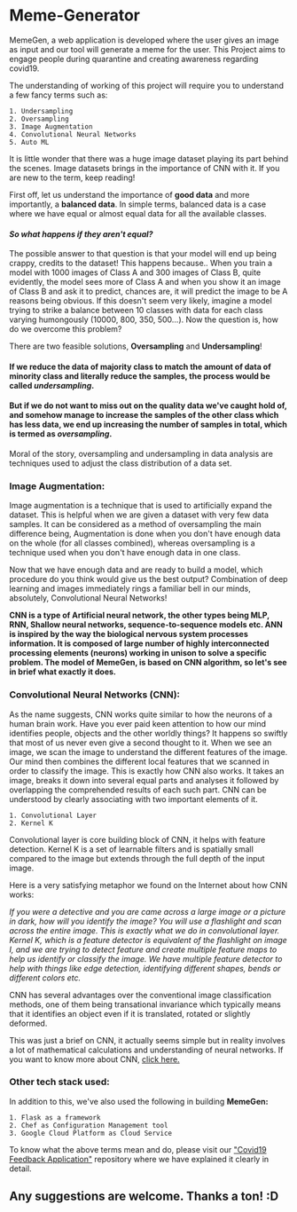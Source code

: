 # Meme-Generator
MemeGen, a web application is developed where the user gives an image as input and our tool will generate a meme for the user.
This Project aims to engage people during quarantine and creating awareness regarding covid19.

The understanding of working of this project will require you to understand a few fancy terms such as:

    1. Undersampling
    2. Oversampling
    3. Image Augmentation 
    4. Convolutional Neural Networks
    5. Auto ML

It is little wonder that there was a huge image dataset playing its part behind the scenes. Image datasets brings in the importance of CNN with it. If you are new to the term, keep reading! 

First off, let us understand the importance of **good data** and more importantly, a **balanced data**. In simple terms, balanced data is a case where we have equal or almost equal data for all the available classes. 

#### *So what happens if they aren't equal?*

The possible answer to that question is that your model will end up being crappy, credits to the dataset! This happens because.. When you train a model with 1000 images of Class A and 300 images of Class B, quite evidently, the model sees more of Class A and when you show it an image of Class B and ask it to predict, chances are, it will predict the image to be A reasons being obvious. If this doesn't seem very likely, imagine a model trying to strike a balance between 10 classes with data for each class varying humongously (10000, 800, 350, 500...). Now the question is, how do we overcome this problem? 

There are two feasible solutions, **Oversampling** and **Undersampling**! 

#### If we reduce the data of majority class to match the amount of data of minority class and literally reduce the samples, the process would be called *undersampling*. 

#### But if we do not want to miss out on the quality data we've caught hold of, and somehow manage to increase the samples of the other class which has less data, we end up increasing the number of samples in total, which is termed as *oversampling*. 

Moral of the story, oversampling and undersampling in data analysis are techniques used to adjust the class distribution of a data set. 

### Image Augmentation:
Image augmentation is a technique that is used to artificially expand the dataset. This is helpful when we are given a dataset with very few data samples. It can be considered as a method of oversampling the main difference being, Augmentation is done when you don't have enough data on the whole (for all classes combined), whereas oversampling is a technique used when you don't have enough data in one class. 

Now that we have enough data and are ready to build a model, which procedure do you think would give us the best output? Combination of deep learning and images immediately rings a familiar bell in our minds, absolutely, Convolutional Neural Networks!

**CNN is a type of Artificial neural network, the other types being MLP, RNN, Shallow neural networks, sequence-to-sequence models etc. ANN is inspired by the way the biological nervous system processes information. It is composed of large number of highly interconnected processing elements (neurons) working in unison to solve a specific problem. The model of MemeGen, is based on CNN algorithm, so let's see in brief what exactly it does.**

### Convolutional Neural Networks (CNN):
As the name suggests, CNN works quite similar to how the neurons of a human brain work. Have you ever paid keen attention to how our mind identifies people, objects and the other worldly things? It happens so swiftly that most of us never even give a second thought to it. When we see an image, we scan the image to understand the different features of the image. Our mind then combines the different local features that we scanned in order to classify the image. This is exactly how CNN also works. It takes an image, breaks it down into several equal parts and analyses it followed by overlapping the comprehended results of each such part. CNN can be understood by clearly associating with two important elements of it. 

    1. Convolutional Layer
    2. Kernel K

Convolutional layer is core building block of CNN, it helps with feature detection.
Kernel K is a set of learnable filters and is spatially small compared to the image but extends through the full depth of the input image.

Here is a very satisfying metaphor we found on the Internet about how CNN works:

 *If you were a detective and you are came across a large image or a picture in dark, how will you identify the image? You will use a           flashlight and scan across the entire image. This is exactly what we do in convolutional layer. Kernel K, which is a feature detector is equivalent of the flashlight on image I, and we are trying to detect feature and create multiple feature maps to help us identify or classify the image. We have multiple feature detector to help with things like edge detection, identifying different shapes, bends or different colors etc.*

CNN has several advantages over the conventional image classification methods, one of them being transational invariance which typically means that it identifies an object even if it is translated, rotated or slightly deformed.

This was just a brief on CNN, it actually seems simple but in reality involves a lot of mathematical calculations and understanding of neural networks. If you want to know more about CNN, [click here.](https://towardsdatascience.com/simple-introduction-to-convolutional-neural-networks-cdf8d3077bac)

### Other tech stack used:
In addition to this, we've also used the following in building **MemeGen:**

    1. Flask as a framework 
    2. Chef as Configuration Management tool
    3. Google Cloud Platform as Cloud Service 

To know what the above terms mean and do, please visit our ["Covid19 Feedback Application"](https://developers-cosmos.github.io/COVID19-FeedbackApplication/) repository where we have explained it clearly in detail. 

## Any suggestions are welcome. Thanks a ton! :D
